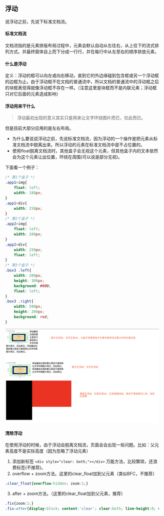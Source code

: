 ## 浮动
说浮动之前，先说下标准文档流。

#### 标准文档流
文档流指的是元素排版布局过程中，元素会默认自动从左往右，从上往下的流式排列方式。并最终窗体自上而下分成一行行，并在每行中从左至右的顺序排放元素。

#### 什么是浮动
定义：浮动的框可以向左或向右移动，直到它的外边缘碰到包含框或另一个浮动框的边框为止。由于浮动框不在文档的普通流中，所以文档的普通流中的浮动框之后的块框表现得就像浮动框不存在一样。（注意这里是块框而不是内联元素；浮动框只对它后面的元素造成影响）

#### 浮动用来干什么
>浮动最初出现的意义其实只是用来让文字环绕图片而已，仅此而已。

但是目前大部分应用的是左右布局。
+ 为什么要说说浮动之前，先说标准文档流，因为浮动的一个操作是把元素从标准文档流中脱离出来。所以浮动的元素在标准文档流中是不占位置的。
+ 使用float脱离文档流时，其他盒子会无视这个元素，但其他盒子内的文本依然会为这个元素让出位置，环绕在周围(可以说是部分无视)。

下面看一个例子：
```css
/* 第1个盒子 */
.app1>img{
    float: left;
    width: 180px;
}
.app1>div{
    width: 250px;
}
/* 第2个盒子 */
.app2>img{
    float: left;
    width: 200px;
}
.app2>div{
    width: 250px;
    float: left;
}
/* 第3个盒子 */
.box3 .left{
    width: 200px;
    height: 300px;
    background: #000;
    float: left;
}
.box3 .right{
    width: 500px;
    height: 200px;
    background: red;
}
```
![avatar](../../Images/css/float/float_demo.png)

#### 清除浮动
在使用浮动的时候，由于浮动会脱离文档流，页面会会出现一些问题。比如：父元素高度不是实际高度（因为忽略了浮动元素）
1. 添加新标签 
``<div style="clear: both;"></div>``
万能方法，比较繁琐，还浪费标签(不推荐)。
2. overflow + zoom方法。这里的clear_float加到父元素（类似BFC，不推荐）
```css
.clear_float{overflow:hidden; zoom:1;}
```
3. after + zoom方法。（这里的clear_float加到父元素，推荐）
```css
.fix{zoom:1;}
.fix:after{display:block; content:'clear'; clear:both; line-height:0; visibility:hidden;}
```
